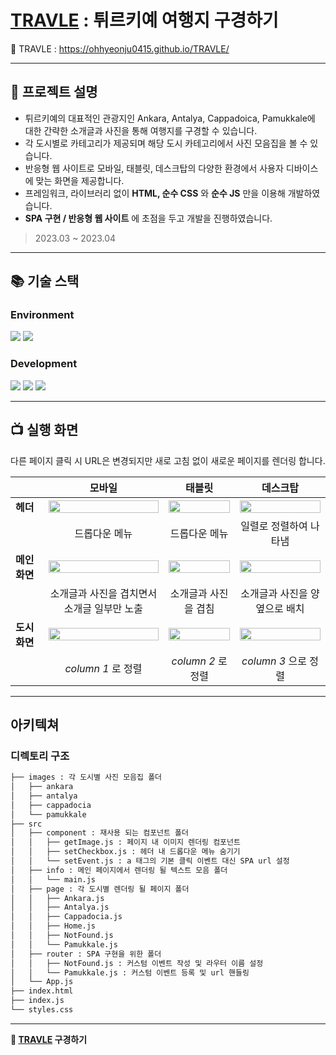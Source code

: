 # [TRAVLE](https://ohhyeonju0415.github.io/TRAVLE/, "demo link") : 튀르키예 여행지 구경하기


:link: TRAVLE : https://ohhyeonju0415.github.io/TRAVLE/


---


 
 
 



## :triangular_flag_on_post: 프로젝트 설명
* 튀르키예의 대표적인 관광지인 Ankara, Antalya, Cappadoica, Pamukkale에 대한 간략한 소개글과 사진을 통해 여행지를 구경할 수 있습니다.
* 각 도시별로 카테고리가 제공되며 해당 도시 카테고리에서 사진 모음집을 볼 수 있습니다.
* 반응형 웹 사이트로 모바일, 태블릿, 데스크탑의 다양한 환경에서 사용자 디바이스에 맞는 화면을 제공합니다.
* 프레임워크, 라이브러리 없이 
__HTML, 순수 CSS__
와 
__순수 JS__
만을 이용해 개발하였습니다.
* __SPA 구현 / 반응형 웹 사이트__
에 초점을 두고 개발을 진행하였습니다.


> 2023.03 ~ 2023.04
---


 

## :books: 기술 스택
### Environment
<img src="https://img.shields.io/badge/visual studio code-007ACC?style=for-the-badge&logo=visualstudiocode&logoColor=white"> <img src="https://img.shields.io/badge/github-181717?style=for-the-badge&logo=github&logoColor=white">

### Development
 <img src="https://img.shields.io/badge/html5-E34F26?style=for-the-badge&logo=html5&logoColor=white"> <img src="https://img.shields.io/badge/css-1572B6?style=for-the-badge&logo=css3&logoColor=white">  <img src="https://img.shields.io/badge/javascript-F7DF1E?style=for-the-badge&logo=javascript&logoColor=black"> 
 
 
---

## :tv: 실행 화면
다른 페이지 클릭 시 URL은 변경되지만 새로 고침 없이 새로운 페이지를 렌더링 합니다.


||모바일|태블릿|데스크탑|
|---|:---:|:---:|:---:|
|__헤더__|<img width="100%" src="https://user-images.githubusercontent.com/71424881/230072245-f376fcce-8d4d-4478-9b93-ab134c40aa95.PNG"/>|<img width="100%" src="https://user-images.githubusercontent.com/71424881/230073579-a65a012c-4609-4b92-811d-ebfecf77afd6.PNG"/>|<img width="100%" src="https://user-images.githubusercontent.com/71424881/230075551-b4ca000c-aeb9-457c-a26b-13aec7a823e5.PNG"/>|
||드롭다운 메뉴|드롭다운 메뉴|일렬로 정렬하여 나타냄|
|__메인화면__|<img width="100%" src="https://user-images.githubusercontent.com/71424881/230074470-deafa248-10cf-4279-84c8-01f83c69efb1.PNG"/>|<img width="100%" src="https://user-images.githubusercontent.com/71424881/230074474-935cf100-3f94-4bb0-ba6a-7fdd4997b651.PNG"/>|<img width="100%" src="https://user-images.githubusercontent.com/71424881/230075572-834657c1-9960-4930-b81b-9c5af9ede508.PNG"/>|
||소개글과 사진을 겹치면서 소개글 일부만 노출|소개글과 사진을 겹침|소개글과 사진을 양옆으로 배치|
|__도시화면__|<img width="100%" src="https://user-images.githubusercontent.com/71424881/230076675-d58ca724-de8c-474b-a672-eda435ae8811.PNG"/>|<img width="100%" src="https://user-images.githubusercontent.com/71424881/230076683-16a8c74e-ce30-4258-b3ad-89f652af9cc7.PNG"/>|<img width="100%" src="https://user-images.githubusercontent.com/71424881/230083861-24742cdb-dff4-4422-8e14-cb0eb0c5ba86.PNG"/>|
||_column 1_ 로 정렬|_column 2_ 로 정렬|_column 3_ 으로 정렬|





---
## 아키텍쳐
### 디렉토리 구조
```bash
├── images : 각 도시별 사진 모음집 폴더
│   ├── ankara
│   ├── antalya
│   ├── cappadocia
│   └── pamukkale
├── src
│   ├── component : 재사용 되는 컴포넌트 폴더
│   │   ├── getImage.js : 페이지 내 이미지 렌더링 컴포넌트
│   │   ├── setCheckbox.js : 헤더 내 드롭다운 메뉴 숨기기
│   │   └── setEvent.js : a 태그의 기본 클릭 이벤트 대신 SPA url 설정 
│   ├── info : 메인 페이지에서 렌더링 될 텍스트 모음 폴더
│   │   └── main.js
│   ├── page : 각 도시별 렌더링 될 페이지 폴더
│   │   ├── Ankara.js
│   │   ├── Antalya.js
│   │   ├── Cappadocia.js
│   │   ├── Home.js
│   │   ├── NotFound.js
│   │   └── Pamukkale.js 
│   ├── router : SPA 구현을 위한 폴더
│   │   ├── NotFound.js : 커스텀 이벤트 작성 및 라우터 이름 설정
│   │   └── Pamukkale.js : 커스텀 이벤트 등록 및 url 핸들링
│   └── App.js
├── index.html
├── index.js
└── styles.css
``` 

---


__:link: [TRAVLE](https://ohhyeonju0415.github.io/TRAVLE/ "demo link") 구경하기__






